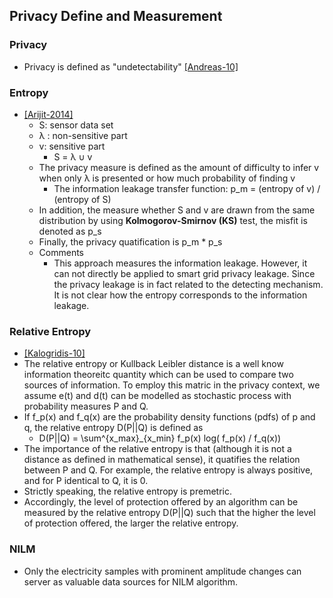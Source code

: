 ## Privacy Define and Measurement

### Privacy 
- Privacy is defined as "undetectability" [[Andreas-10]](https://dud.inf.tu-dresden.de/literatur/Anon_Terminology_v0.34.pdf)

### Entropy
- [[Arijit-2014]](../../papers/file/ukil14-privacy-2bn2b.md)
  - S: sensor data set
  - &lambda; : non-sensitive part
  - v: sensitive part
    - S = &lambda; &cup; v
  - The privacy measure is defined as the amount of difficulty to infer v when only &lambda; is presented or how much probability of finding v
    - The information leakage transfer function:  p_m = (entropy of v) / (entropy of S)
  - In addition, the measure whether S and v are drawn from the same distribution by using **Kolmogorov-Smirnov (KS)** test, the misfit is denoted as p_s
  - Finally, the privacy quatification is p_m * p_s
  - Comments
    - This approach measures the information leakage. However, it can not directly be applied to smart grid privacy leakage. Since the privacy leakage is in fact related to the detecting mechanism. It is not clear how the entropy corresponds to the information leakage.

### Relative Entropy
- [[Kalogridis-10]](../../papers/file/Kalogridis10-privacy-undetectable.md)
- The relative entropy or Kullback Leibler distance is a well know information theoreitc quantity which can be used to compare two sources of information. To employ this matric in the privacy context, we assume e(t) and d(t) can be modelled as stochastic process with probability measures P and Q. 
- If f_p(x) and f_q(x) are the probability density functions (pdfs) of p and q, the relative entropy D(P||Q) is defined as
  - D(P||Q) = \sum^{x_max}_{x_min} f_p(x) log( f_p(x) / f_q(x))
- The importance of the relative entropy is that (although it is not a distance as defined in mathematical sense), it quatifies the relation between P and Q. For example, the relative entropy is always positive, and for P identical to Q, it is 0.
- Strictly speaking, the relative entropy is premetric.
- Accordingly, the level of protection offered by an algorithm can be measured by the relative entropy D(P||Q) such that the higher the level of protection offered, the larger the relative entropy.

### NILM
- Only the electricity samples with prominent amplitude changes can server as valuable data sources for NILM algorithm.
